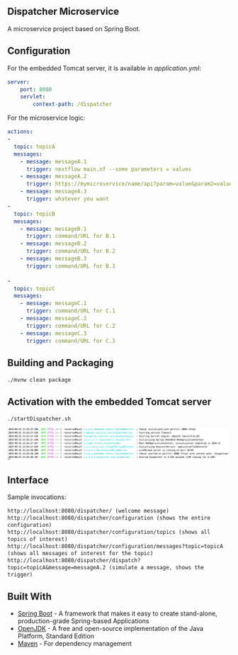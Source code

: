 Dispatcher Microservice
----
A microservice project based on Spring Boot.

## Configuration
For the embedded Tomcat server, it is available in  _application.yml_:
```yaml
server:
    port: 8080
    servlet:
        context-path: /dispatcher
```

For the microservice logic:
```yaml
actions:
-
  topic: topicA
  messages:
    - message: messageA.1
      trigger: nextflow main.nf --some parameters = values
    - message: messageA.2
      trigger: https://mymicroservice/name/api?param=value&param2=value2
    - message: messageA.3
      trigger: whatever you want
-
  topic: topicB
  messages:
    - message: messageB.1
      trigger: command/URL for B.1
    - message: messageB.2
      trigger: command/URL for B.2
    - message: messageB.3
      trigger: command/URL for B.3

-
  topic: topicC
  messages:
    - message: messageC.1
      trigger: command/URL for C.1
    - message: messageC.2
      trigger: command/URL for C.2
    - message: messageC.3
      trigger: command/URL for C.3

```

## Building and Packaging
~~~
./mvnw clean package
~~~
## Activation with the embedded Tomcat server
~~~
./startDispatcher.sh
~~~
![Emb start](doc/EmbTomcatStart.png)
## Interface

Sample invocations:
~~~
http://localhost:8080/dispatcher/ (welcome message)
http://localhost:8080/dispatcher/configuration (shows the entire configuration)
http://localhost:8080/dispatcher/configuration/topics (shows all topics of interest)
http://localhost:8080/dispatcher/configuration/messages?topic=topicA (shows all messages of interest for the topic)
http://localhost:8080/dispatcher/dispatch?topic=topicA&message=messageA.2 (simulate a message, shows the trigger)
~~~

## Built With
* [Spring Boot](https://spring.io/projects/spring-boot) - A framework that makes it easy to create stand-alone, production-grade Spring-based Applications
* [OpenJDK](https://openjdk.java.net/) - A free and open-source implementation of the Java Platform, Standard Edition
* [Maven](https://maven.apache.org/) - For dependency management
